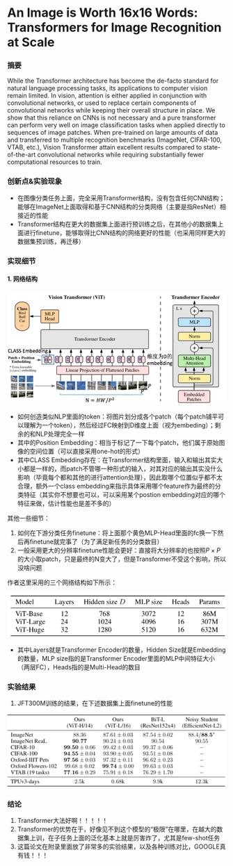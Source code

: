# An Image is Worth 16x16 Words: Transformers for Image Recognition at Scale

### 摘要

While the Transformer architecture has become the de-facto standard for natural language processing tasks, its applications to computer vision remain limited. In vision, attention is either applied in conjunction with convolutional networks, or used to replace certain components of convolutional networks while keeping their overall structure in place. We show that this reliance on CNNs is not necessary and a pure transformer can perform very well on image classification tasks when applied directly to sequences of image patches. When pre-trained on large amounts of data and transferred to multiple recognition benchmarks (ImageNet, CIFAR-100, VTAB, etc.), Vision Transformer attain excellent results compared to state-of-the-art convolutional networks while requiring substantially fewer computational resources to train.

### 创新点&实验现象

- 在图像分类任务上面，完全采用Transformer结构，没有包含任何CNN结构；能够在ImageNet上面取得和基于CNN结构的分类网络（主要是指ResNet）相接近的性能
- Transformer结构在更大的数据集上面进行预训练之后，在其他小的数据集上面进行finetune，能够取得比CNN结构的网络更好的性能（也采用同样更大的数据集预训练，再迁移）

### 实现细节

#### 1. 网络结构

![](png/vit_2.png)

- 如何创造类似NLP里面的token：将图片划分成各个patch（每个patch铺平可以理解为一个token），然后经过FC映射到D维度上面（视为embeding）；剩余的和NLP处理完全一样
- 其中的Position Embedding：相当于标记了一下每个patch，他们属于原始图像的空间位置（可以直接采用one-hot的形式）
- 其中CLASS Embedding存在：在Transformer结构里面，输入和输出其实大小都是一样的，而patch不管哪一种形式的输入，对其对应的输出其实没什么影响（毕竟每个都和其他的进行attention处理），因此取哪个位置似乎都不太合理，额外一个class embedding来指示具体采用哪个feature作为最终的分类特征（其实你不想要也可以，可以采用某个postion embedding对应的哪个特征来做，估计性能也是差不多的）

其他一些细节：

1. 如何在下游分类任务finetune：将上面那个黄色MLP-Head里面的fc换一下然后再finetune就完事了（为了满足新任务的分类数目）
2. 一般采用更大的分辨率finetune性能会更好：直接将大分辨率的也按照$P\times P$的大小取patch，只是最终的N变大了，但是Transformer不受这个影响，所以没啥问题

作者这里采用的三个网络结构如下所示：

![](png/vit_3.png)

- 其中Layers就是Transformer Encoder的数量，Hidden Size就是Embedding的数量，MLP size指的是Transformer Encoder里面的MLP中间特征大小（两层FC），Heads指的是Multi-Head的数目

### 实验结果

1. JFT300M训练的结果，在下述数据集上面finetune的性能

![](png/vit_4.png)

### 结论

1. Transformer大法好啊！！！！！
2. Transformer的优势在于，好像见不到这个模型的“极限”在哪里，在越大的数据集上训，在子任务上面的泛化基本上就是厉害炸了，尤其是few-shot任务
3. 这篇论文在附录里面放了非常多的实验结果，以及各种训练对比，GOOGLE真有钱！！！